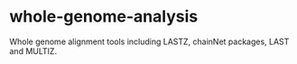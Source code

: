 # whole-genome-analysis
Whole genome alignment tools including LASTZ, chainNet packages, LAST and MULTIZ.
